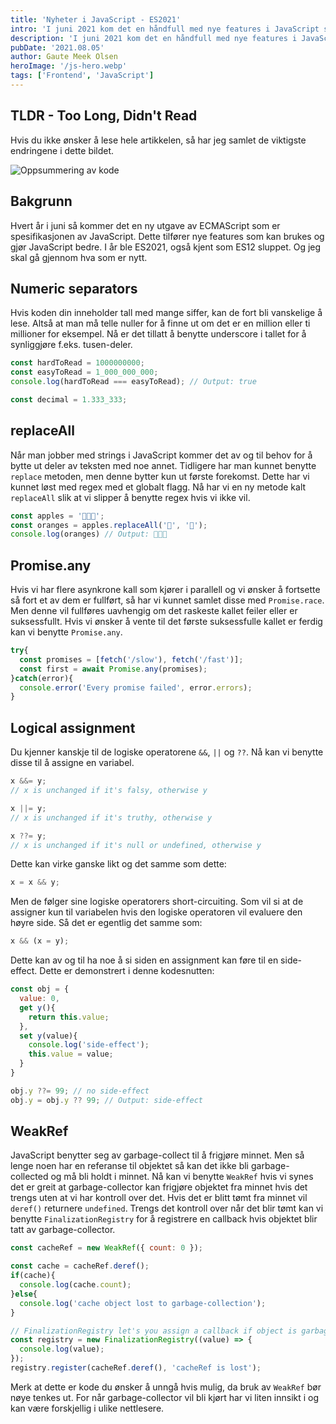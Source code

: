 ```yaml
---
title: 'Nyheter i JavaScript - ES2021'
intro: 'I juni 2021 kom det en håndfull med nye features i JavaScript språket.'
description: 'I juni 2021 kom det en håndfull med nye features i JavaScript språket. Les mer om dem her >>'
pubDate: '2021.08.05'
author: Gaute Meek Olsen
heroImage: '/js-hero.webp'
tags: ['Frontend', 'JavaScript']
---
```


## TLDR - Too Long, Didn't Read

Hvis du ikke ønsker å lese hele artikkelen, så har jeg samlet de viktigste endringene i dette bildet.

![Oppsummering av kode](/nyheter-i-javascript-es2021.webp)

## Bakgrunn

Hvert år i juni så kommer det en ny utgave av ECMAScript som er spesifikasjonen av JavaScript. Dette tilfører nye features som kan brukes og gjør JavaScript bedre. I år ble ES2021, også kjent som ES12 sluppet. Og jeg skal gå gjennom hva som er nytt.

## Numeric separators

Hvis koden din inneholder tall med mange siffer, kan de fort bli vanskelige å lese. Altså at man må telle nuller for å finne ut om det er en million eller ti millioner for eksempel. Nå er det tillatt å benytte underscore i tallet for å synliggjøre f.eks. tusen-deler.

```js
const hardToRead = 1000000000;
const easyToRead = 1_000_000_000;
console.log(hardToRead === easyToRead); // Output: true

const decimal = 1.333_333;
```

## replaceAll

Når man jobber med strings i JavaScript kommer det av og til behov for å bytte ut deler av teksten med noe annet. Tidligere har man kunnet benytte `replace` metoden, men denne bytter kun ut første forekomst. Dette har vi kunnet løst med regex med et globalt flagg. Nå har vi en ny metode kalt `replaceAll` slik at vi slipper å benytte regex hvis vi ikke vil.

```js
const apples = '🍏🍏🍏';
const oranges = apples.replaceAll('🍏', '🍊');
console.log(oranges) // Output: 🍊🍊🍊
```

## Promise.any

Hvis vi har flere asynkrone kall som kjører i parallell og vi ønsker å fortsette så fort et av dem er fullført, så har vi kunnet samlet disse med `Promise.race`. Men denne vil fullføres uavhengig om det raskeste kallet feiler eller er suksessfullt. Hvis vi ønsker å vente til det første suksessfulle kallet er ferdig kan vi benytte `Promise.any`.

```js
try{
  const promises = [fetch('/slow'), fetch('/fast')];
  const first = await Promise.any(promises);
}catch(error){
  console.error('Every promise failed', error.errors);
}
```

## Logical assignment

Du kjenner kanskje til de logiske operatorene `&&`, `||` og `??`. Nå kan vi benytte disse til å assigne en variabel. 

```js
x &&= y; 
// x is unchanged if it's falsy, otherwise y

x ||= y;
// x is unchanged if it's truthy, otherwise y

x ??= y;
// x is unchanged if it's null or undefined, otherwise y
```

Dette kan virke ganske likt og det samme som dette:

```js
x = x && y;
```

Men de følger sine logiske operatorers short-circuiting. Som vil si at de assigner kun til variabelen hvis den logiske operatoren vil evaluere den høyre side. Så det er egentlig det samme som:

```js
x && (x = y);
```

Dette kan av og til ha noe å si siden en assignment kan føre til en side-effect. Dette er demonstrert i denne kodesnutten:

```js
const obj = {
  value: 0,
  get y(){
    return this.value;
  },
  set y(value){
    console.log('side-effect');
    this.value = value;
  }
}

obj.y ??= 99; // no side-effect
obj.y = obj.y ?? 99; // Output: side-effect
```

## WeakRef

JavaScript benytter seg av garbage-collect til å frigjøre minnet. Men så lenge noen har en referanse til objektet så kan det ikke bli garbage-collected og må bli holdt i minnet. Nå kan vi benytte `WeakRef` hvis vi synes det er greit at garbage-collector kan frigjøre objektet fra minnet hvis det trengs uten at vi har kontroll over det. Hvis det er blitt tømt fra minnet vil `deref()` returnere `undefined`. Trengs det kontroll over når det blir tømt kan vi benytte `FinalizationRegistry` for å registrere en callback hvis objektet blir tatt av garbage-collector.

```js
const cacheRef = new WeakRef({ count: 0 });

const cache = cacheRef.deref();
if(cache){
  console.log(cache.count);
}else{
  console.log('cache object lost to garbage-collection');
}

// FinalizationRegistry let's you assign a callback if object is garbage-collected
const registry = new FinalizationRegistry((value) => {
  console.log(value);
});
registry.register(cacheRef.deref(), 'cacheRef is lost');
```

Merk at dette er kode du ønsker å unngå hvis mulig, da bruk av `WeakRef` bør nøye tenkes ut. For når garbage-collector vil bli kjørt har vi liten innsikt i og kan være forskjellig i ulike nettlesere.
